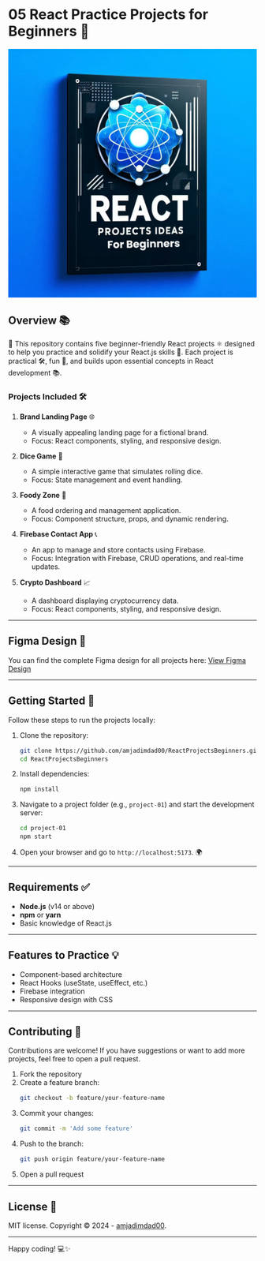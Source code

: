 # 05 React Practice Projects for Beginners 🎉

![React Course](/img.png)

## Overview 📚

📂 This repository contains five beginner-friendly React projects ⚛️ designed to help you practice and solidify your React.js skills 💪. Each project is practical 🛠️, fun 🎉, and builds upon essential concepts in React development 📚.

### Projects Included 🛠️

1. **Brand Landing Page** 🌐

   - A visually appealing landing page for a fictional brand.
   - Focus: React components, styling, and responsive design.

2. **Dice Game** 🎲

   - A simple interactive game that simulates rolling dice.
   - Focus: State management and event handling.

3. **Foody Zone** 🍔

   - A food ordering and management application.
   - Focus: Component structure, props, and dynamic rendering.

4. **Firebase Contact App** 📞

   - An app to manage and store contacts using Firebase.
   - Focus: Integration with Firebase, CRUD operations, and real-time updates.

5. **Crypto Dashboard** 📈
   - A dashboard displaying cryptocurrency data.
   - Focus: React components, styling, and responsive design.

---

## Figma Design 🎨

You can find the complete Figma design for all projects here:
<a href="https://www.figma.com/design/ApQVrImqEjxqAVWrWmhEXW/5-REACT-PROJECTS-FOR-BEGINNERS?node-id=0-1&m=dev&t=FyYIQWh9UUh8peo0-1" target="blank_">View Figma Design</a>

---

## Getting Started 🚀

Follow these steps to run the projects locally:

1. Clone the repository:

   ```bash
   git clone https://github.com/amjadimdad00/ReactProjectsBeginners.git
   cd ReactProjectsBeginners

   ```

2. Install dependencies:

   ```bash
   npm install

   ```

3. Navigate to a project folder (e.g., `project-01`) and start the development server:

   ```bash
   cd project-01
   npm start

   ```

4. Open your browser and go to `http://localhost:5173`. 🌍

---

## Requirements ✅

- **Node.js** (v14 or above)
- **npm** or **yarn**
- Basic knowledge of React.js

---

## Features to Practice 💡

- Component-based architecture
- React Hooks (useState, useEffect, etc.)
- Firebase integration
- Responsive design with CSS

---

## Contributing 🤝

Contributions are welcome! If you have suggestions or want to add more projects, feel free to open a pull request.

1. Fork the repository
2. Create a feature branch:
   ```bash
   git checkout -b feature/your-feature-name
   ```
3. Commit your changes:
   ```bash
   git commit -m 'Add some feature'
   ```
4. Push to the branch:
   ```bash
   git push origin feature/your-feature-name
   ```
5. Open a pull request

---

## License 📜

MIT license. Copyright © 2024 - <a href="https://amjadimdad00.vercel.app" target="blank_">amjadimdad00</a>.

---

Happy coding! 💻✨
